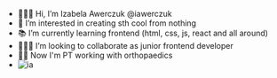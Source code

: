 - 🙋🏼‍♀️ Hi, I’m Izabela Awerczuk @iawerczuk
- 👀 I’m interested in creating sth cool from nothing 
- 📚 I’m currently learning frontend (html, css, js, react and all around)
- 👩🏼‍💻 I’m looking to collaborate as junior frontend developer   
- 🙌🏻 Now I'm PT working with orthopaedics 
- ![ia](https://user-images.githubusercontent.com/76216302/132400144-ed0087ee-6eb0-438b-95ff-9d2f9a5f0dcb.png)
